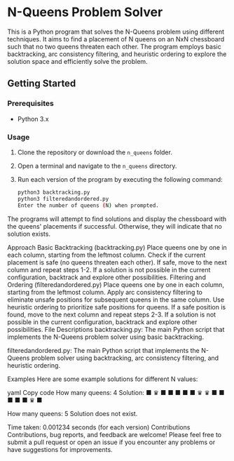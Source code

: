# N-Queens Problem Solver

This is a Python program that solves the N-Queens problem using different techniques. It aims to find a placement of N queens on an NxN chessboard such that no two queens threaten each other. The program employs basic backtracking, arc consistency filtering, and heuristic ordering to explore the solution space and efficiently solve the problem.

## Getting Started

### Prerequisites

- Python 3.x

### Usage

1. Clone the repository or download the `n_queens` folder.

2. Open a terminal and navigate to the `n_queens` directory.

3. Run each version of the program by executing the following command:

   ```bash
   python3 backtracking.py
   python3 filteredandordered.py
   Enter the number of queens (N) when prompted.
   ```

The programs will attempt to find solutions and display the chessboard with the queens' placements if successful. Otherwise, they will indicate that no solution exists.

Approach
Basic Backtracking (backtracking.py)
Place queens one by one in each column, starting from the leftmost column.
Check if the current placement is safe (no queens threaten each other).
If safe, move to the next column and repeat steps 1-2.
If a solution is not possible in the current configuration, backtrack and explore other possibilities.
Filtering and Ordering (filteredandordered.py)
Place queens one by one in each column, starting from the leftmost column.
Apply arc consistency filtering to eliminate unsafe positions for subsequent queens in the same column.
Use heuristic ordering to prioritize safe positions for queens.
If a safe position is found, move to the next column and repeat steps 2-3.
If a solution is not possible in the current configuration, backtrack and explore other possibilities.
File Descriptions
backtracking.py: The main Python script that implements the N-Queens problem solver using basic backtracking.

filteredandordered.py: The main Python script that implements the N-Queens problem solver using backtracking, arc consistency filtering, and heuristic ordering.

Examples
Here are some example solutions for different N values:

yaml
Copy code
How many queens: 4
Solution:
■ ♛ ■ ■
■ ■ ■ ♛
♛ ■ ■ ■
■ ■ ♛ ■

How many queens: 5
Solution does not exist.

Time taken: 0.001234 seconds (for each version)
Contributions
Contributions, bug reports, and feedback are welcome! Please feel free to submit a pull request or open an issue if you encounter any problems or have suggestions for improvements.
